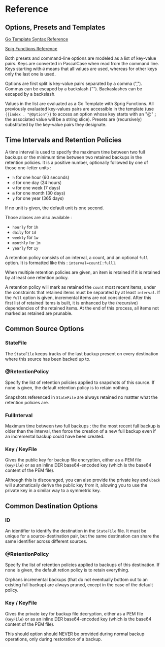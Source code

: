 # Reference

## Options, Presets and Templates

[Go Template Syntax Reference](https://golang.org/pkg/text/template/)

[Spig Functions Reference](https://masterminds.github.io/sprig/)

Both presets and command-line options are modeled as a list of key-value
pairs. Keys are converted in PascalCase when read from the command
line. Keys starting with `@` means that all values are used, whereas
for other keys only the last one is used.

Options are first split is key-value pairs separated by a comma
(","). Commas can be escaped by a backslash ("\"). Backaslashes can be
escaped by a backslash.

Values in the list are evaluated as a Go Template with Sprig
Functions. All previously evaluated key-values pairs are accessible in
the template (use `{{index . "@Option"}}` to access an option whose key
starts with an "@" ; the associated value will be a string slice). Presets
are (recursively) substituted by the key-value pairs they designate.

## Time Intervals and Retention Policies

A time interval is used to specify the maximum time between two full
backups or the minimum time between two retained backups in the retention
policies. It is a positive number, optionally followed by one of those
one-letter units :

* `h` for one hour (60 seconds)
* `d` for one day (24 hours)
* `w` for one week (7 days)
* `m` for one month (30 days)
* `y` for one year (365 days)

If no unit is given, the default unit is one second.

Those aliases are also available :

* `hourly` for `1h`
* `daily` for `1d`
* `weekly` for `1w`
* `monthly` for `1m`
* `yearly` for `1y`

A retention policy consists of an interval, a count, and an optional
`full` option. It is formatted like this : `interval=count[:full]`.

When multiple retention policies are given, an item is retained if it
is retained by at least one retention policy.

A retention policy will mark as retained the `count` most recent items,
under the constraints that retained items must be separated by at least
`interval`. If the `full` option is given, incremental items are not
considered. After this first list of retained items is built, it is
enhanced by the (recursive) dependencies of the retained items. At the
end of this process, all items not marked as retained are prunable.

## Common Source Options

### StateFile

The `StateFile` keeps tracks of the last backup present on every
destination where this source has been backed up to.

### @RetentionPolicy

Specify the list of retention policies applied to snapshots of this
source. If none is given, the default retention policy is to retain
nothing.

Snapshots referenced in `StateFile` are always retained no mattter what
the retention policies are.

### FullInterval

Maximum time between two full backups : the the most recent full backup
is older than the interval, then force the creation of a new full backup
even if an incremental backup could have been created.

### Key / KeyFile

Gives the public key for backup file encryption, either as a PEM file
(`KeyFile`) or as an inline DER base64-encoded key (which is the base64
content of the PEM file).

Although this is discouraged, you can also provide the private key and
`uback` will automatically derive the public key from it, allowing you
to use the private key in a similar way to a symmetric key.

## Common Destination Options

### ID

An identifier to identify the destination in the `StateFile` file. It
must be unique for a source-destination pair, but the same destination
can share the same identifier across different sources.

### @RetentionPolicy

Specify the list of retention policies applied to backups of this
destination. If none is given, the default retion policy is to retain
everything.

Orphans incremental backups (that do not eventually bottom out to an
existing full backup) are always pruned, except in the case of the
default policy.

### Key / KeyFile

Gives the private key for backup file decryption, either as a PEM file
(`KeyFile`) or as an inline DER base64-encoded key (which is the base64
content of the PEM file).

This should option should NEVER be provided during normal backup
operations, only during restoration of a backup.
